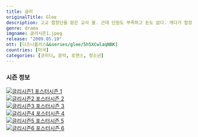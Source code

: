 ```yaml
---
title: 글리
originalTitle: Glee
description: 고교 합창단을 맡은 교사 윌. 근데 단원도 부족하고 돈도 없다. 게다가 합창단 평판도 바닥. 그럼에도 불구하고 합창단을 살리려는 윌. 덕분에 학교에서 겉도는 학생들이 모두 모였다. 우리가 멋진 노래는 물론이요, 평판도 뒤집어주겠어.
genre: drama
imgname: 글리시즌1.jpeg
release: "2009.05.19"
ott: [디즈니플러스&&series/glee/5h5XCwlaqNBK]
countries: [미국]
categories: [코미디, 음악, 로맨스, 청소년]
---
```


### 시즌 정보

<div class="season-list">
<div class="item">
<a href="/drama/글리시즌1" >
<img src="/poster/글리시즌1.jpeg" alt="글리시즌1 포스터 ">시즌 1</a></div>

<div class="item">
<a href="/drama/글리시즌2" >
<img src="/poster/글리시즌2.jpeg" alt="글리시즌2 포스터 ">시즌 2</a></div>

<div class="item">
<a href="/drama/글리시즌3" >
<img src="/poster/글리시즌3.jpeg" alt="글리시즌3 포스터 ">시즌 3</a></div>

<div class="item">
<a href="/drama/글리시즌4" >
<img src="/poster/글리시즌4.jpeg" alt="글리시즌4 포스터 ">시즌 4</a></div>

<div class="item">
<a href="/drama/글리시즌5" >
<img src="/poster/글리시즌5.jpeg" alt="글리시즌5 포스터 ">시즌 5</a></div>

<div class="item">
<a href="/drama/글리시즌6" >
<img src="/poster/글리시즌6.jpeg" alt="글리시즌6 포스터 ">시즌 6</a></div>
</div>
